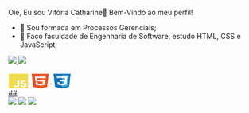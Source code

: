 Oie, Eu sou Vitória Catharine👋 Bem-Vindo ao meu perfil!

- 🔭 Sou formada em Processos Gerenciais;
- 🌱 Faço faculdade de Engenharia de Software, estudo HTML, CSS e JavaScript;

<div>
  <a href="https://github.com/VICKALVES">
  <img height="180em" src="https://github-readme-stats.vercel.app/api?username=VICKALVES&show_icons=true&theme=dracula&include_all_commits=true&count_private=true"/>
  <img height="180em" src="https://github-readme-stats.vercel.app/api/top-langs/?username=VICKALVES&layout=compact&langs_count=16&theme=dark"/>
</div>
  <div style="display: inline_block"><br>
  <img align="center" alt="Vick-Js" height="30" width="40" src="https://raw.githubusercontent.com/devicons/devicon/master/icons/javascript/javascript-plain.svg">
  <img align="center" alt="Vick-HTML" height="30" width="40" src="https://raw.githubusercontent.com/devicons/devicon/master/icons/html5/html5-original.svg">
  <img align="center" alt="Vick-CSS" height="30" width="40" src="https://raw.githubusercontent.com/devicons/devicon/master/icons/css3/css3-original.svg">
</div>
  ##
  
<div>
  <a href="https://www.instagram.com/vick_alves201/" target="_blank"><img src="https://img.shields.io/badge/-Instagram-%23E4405F?style=for-the-badge&logo=instagram&logoColor=white" target="_blank"></a>
 <a href="https://discord.com/channels/@me" target="_blank"><img src="https://img.shields.io/badge/Discord-7289DA?style=for-the-badge&logo=discord&logoColor=white" target="_blank"></a> 
  <a href="https://www.linkedin.com/in/vit%C3%B3riacatharineddalves/" target="_blank"><img src="https://img.shields.io/badge/-LinkedIn-%230077B5?style=for-the-badge&logo=linkedin&logoColor=white" target="_blank"></a>   
</div>
  
 
